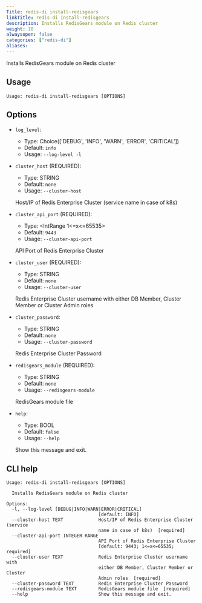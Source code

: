```yaml
---
Title: redis-di install-redisgears
linkTitle: redis-di install-redisgears
description: Installs RedisGears module on Redis cluster 
weight: 10
alwaysopen: false
categories: ["redis-di"]
aliases:
---
```



Installs RedisGears module on Redis cluster

## Usage

```
Usage: redis-di install-redisgears [OPTIONS]
```

## Options
* `log_level`: 
  * Type: Choice(['DEBUG', 'INFO', 'WARN', 'ERROR', 'CRITICAL']) 
  * Default: `info`
  * Usage: `--log-level
-l`

  


* `cluster_host` (REQUIRED): 
  * Type: STRING 
  * Default: `none`
  * Usage: `--cluster-host`

  Host/IP of Redis Enterprise Cluster (service name in case of k8s)


* `cluster_api_port` (REQUIRED): 
  * Type: <IntRange 1<=x<=65535> 
  * Default: `9443`
  * Usage: `--cluster-api-port`

  API Port of Redis Enterprise Cluster


* `cluster_user` (REQUIRED): 
  * Type: STRING 
  * Default: `none`
  * Usage: `--cluster-user`

  Redis Enterprise Cluster username with either DB Member, Cluster Member or Cluster Admin roles


* `cluster_password`: 
  * Type: STRING 
  * Default: `none`
  * Usage: `--cluster-password`

  Redis Enterprise Cluster Password


* `redisgears_module` (REQUIRED): 
  * Type: STRING 
  * Default: `none`
  * Usage: `--redisgears-module`

  RedisGears module file


* `help`: 
  * Type: BOOL 
  * Default: `false`
  * Usage: `--help`

  Show this message and exit.



## CLI help

```
Usage: redis-di install-redisgears [OPTIONS]

  Installs RedisGears module on Redis cluster

Options:
  -l, --log-level [DEBUG|INFO|WARN|ERROR|CRITICAL]
                                  [default: INFO]
  --cluster-host TEXT             Host/IP of Redis Enterprise Cluster (service
                                  name in case of k8s)  [required]
  --cluster-api-port INTEGER RANGE
                                  API Port of Redis Enterprise Cluster
                                  [default: 9443; 1<=x<=65535; required]
  --cluster-user TEXT             Redis Enterprise Cluster username with
                                  either DB Member, Cluster Member or Cluster
                                  Admin roles  [required]
  --cluster-password TEXT         Redis Enterprise Cluster Password
  --redisgears-module TEXT        RedisGears module file  [required]
  --help                          Show this message and exit.
```

